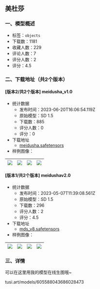 ## 美杜莎
### 一、模型概述

- 标签：`objects`
- 下载数：1181
- 收藏人数：229
- 评论人数：7
- 评分人数：2
- 评分：4.5

### 二、下载地址（共2个版本）

#### [版本2/共2个版本] meidusha_v1.0

- 统计数据
  - 发布时间：2023-06-20T16:06:54.119Z
  - 原始模型：SD 1.5
  - 下载数：885
  - 评分人数：0
  - 评分：0
- 下载地址
  - [meidusha.safetensors](https://civitai.com/api/download/models/64772)
- 样例图像：

| <img src="https://image.civitai.com/xG1nkqKTMzGDvpLrqFT7WA/8073bf52-f087-4e8e-ae12-4e2a9eb7e626/width=450/716191.jpeg" /> | <img src="https://image.civitai.com/xG1nkqKTMzGDvpLrqFT7WA/c7906138-27bc-45af-a704-b8ca9bb1f816/width=450/716194.jpeg" /> | <img src="https://image.civitai.com/xG1nkqKTMzGDvpLrqFT7WA/570e1d04-938a-489b-9a9e-25c87d61b6c2/width=450/716200.jpeg" /> | <img src="https://image.civitai.com/xG1nkqKTMzGDvpLrqFT7WA/7c0dcc12-39fb-4548-8be0-ae773a4c4cd0/width=450/716206.jpeg" /> |
| ---- | ---- | ---- | ---- |

#### [版本1/共2个版本] meidushav2.0

- 统计数据
  - 发布时间：2023-05-07T11:39:08.561Z
  - 原始模型：SD 1.5
  - 下载数：296
  - 评分人数：2
  - 评分：4.5
- 下载地址
  - [mds_v8.safetensors](https://civitai.com/api/download/models/64775)
- 样例图像：

| <img src="https://image.civitai.com/xG1nkqKTMzGDvpLrqFT7WA/c4f9c60f-5424-4fab-82f7-3f60cb6b07e0/width=450/716249.jpeg" /> | <img src="https://image.civitai.com/xG1nkqKTMzGDvpLrqFT7WA/42d1acc0-250d-4064-be35-6558240a3b1d/width=450/716248.jpeg" /> | <img src="https://image.civitai.com/xG1nkqKTMzGDvpLrqFT7WA/71d99259-57b8-4d1c-8dd7-aff4618cfeed/width=450/716246.jpeg" /> | <img src="https://image.civitai.com/xG1nkqKTMzGDvpLrqFT7WA/f1fd159e-8256-4036-bd42-a1e169a6b626/width=450/716247.jpeg" /> |
| ---- | ---- | ---- | ---- |


### 三、详情
<p>可以在这里用我的模型在线生图哦~</p><p>tusi.art/models/605588043686028473</p>